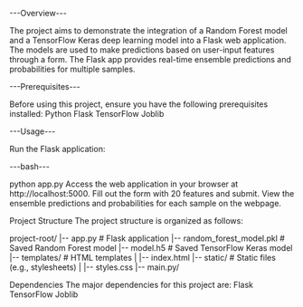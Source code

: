 ---Overview---

The project aims to demonstrate the integration of a Random Forest model and a TensorFlow Keras deep learning model into a Flask web application. The models are used to make predictions based on user-input features through a form. The Flask app provides real-time ensemble predictions and probabilities for multiple samples.



---Prerequisites---

Before using this project, ensure you have the following prerequisites installed:
Python 
Flask
TensorFlow 
Joblib 




---Usage---

Run the Flask application:



---bash---

python app.py
Access the web application in your browser at http://localhost:5000.
Fill out the form with 20 features and submit.
View the ensemble predictions and probabilities for each sample on the webpage.

Project Structure
The project structure is organized as follows:

project-root/
|-- app.py                    # Flask application
|-- random_forest_model.pkl   # Saved Random Forest model
|-- model.h5                  # Saved TensorFlow Keras model
|-- templates/                # HTML templates
|   |-- index.html
|-- static/                   # Static files (e.g., stylesheets)
|   |-- styles.css
|-- main.py/


Dependencies
The major dependencies for this project are:
Flask
TensorFlow
Joblib


